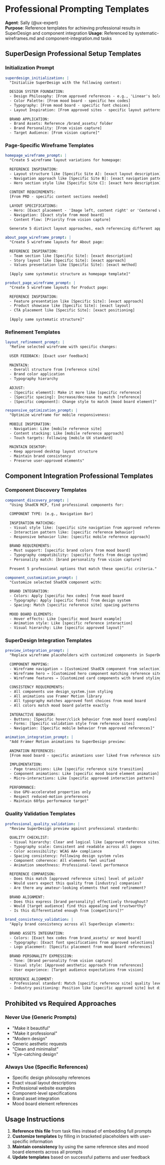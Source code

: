 # Professional Prompting Templates
**Agent**: Sally (@ux-expert)  
**Purpose**: Reference templates for achieving professional results in SuperDesign and component integration
**Usage**: Referenced by systematic-wireframes.md and component-integration.md tasks

## SuperDesign Professional Setup Templates

### Initialization Prompt
```yaml
superdesign_initialization: |
  "Initialize SuperDesign with the following context:
  
  DESIGN SYSTEM FOUNDATION:
  - Design Philosophy: [From approved references - e.g., 'Linear's bold typography + Notion's warm accessibility']
  - Color Palette: [From mood board - specific hex codes]
  - Typography: [From mood board - specific font choices]  
  - Layout Inspiration: [From approved sites - specific layout patterns]
  
  BRAND APPLICATION:
  - Brand Assets: Reference /brand_assets/ folder
  - Brand Personality: [From vision capture]
  - Target Audience: [From vision capture]"
```

### Page-Specific Wireframe Templates
```yaml
homepage_wireframe_prompt: |
  "Create 5 wireframe layout variations for homepage:
  
  REFERENCE INSPIRATION:
  - Layout structure like [Specific Site A]: [exact layout description]
  - Navigation approach like [Specific Site B]: [exact navigation pattern]  
  - Hero section style like [Specific Site C]: [exact hero description]
  
  CONTENT REQUIREMENTS:
  [From PRD - specific content sections needed]
  
  LAYOUT SPECIFICATIONS:
  - Hero: [Exact placement - 'Image left, content right' or 'Centered with background']
  - Navigation: [Exact style from mood board]
  - Content Flow: [Priority from vision capture]
  
  Generate 5 distinct layout approaches, each referencing different approved inspiration sites."

about_page_wireframe_prompt: |
  "Create 5 wireframe layouts for About page:
  
  REFERENCE INSPIRATION:
  - Team section like [Specific Site]: [exact description]
  - Story layout like [Specific Site]: [exact approach]
  - Values presentation like [Specific Site]: [exact method]
  
  [Apply same systematic structure as homepage template]"

product_page_wireframe_prompt: |
  "Create 5 wireframe layouts for Product page:
  
  REFERENCE INSPIRATION:
  - Feature presentation like [Specific Site]: [exact approach]
  - Product showcase like [Specific Site]: [exact layout]
  - CTA placement like [Specific Site]: [exact positioning]
  
  [Apply same systematic structure]"
```

### Refinement Templates
```yaml
layout_refinement_prompt: |
  "Refine selected wireframe with specific changes:
  
  USER FEEDBACK: [Exact user feedback]
  
  MAINTAIN:
  - Overall structure from [reference site]
  - Brand color application
  - Typography hierarchy
  
  ADJUST:
  - [Specific element]: Make it more like [specific reference]
  - [Specific spacing]: Increase/decrease to match [reference]
  - [Specific component]: Change style to match [mood board element]"

responsive_optimization_prompt: |
  "Optimize wireframe for mobile responsiveness:
  
  MOBILE INSPIRATION:
  - Navigation: Like [mobile reference site]
  - Content stacking: Like [mobile reference approach]
  - Touch targets: Following [mobile UX standard]
  
  MAINTAIN DESKTOP:
  - Keep approved desktop layout structure
  - Maintain brand consistency
  - Preserve user-approved elements"
```

## Component Integration Professional Templates

### Component Discovery Templates
```yaml
component_discovery_prompt: |
  "Using ShadCN MCP, find professional components for:
  
  COMPONENT TYPE: [e.g., Navigation Bar]
  
  INSPIRATION MATCHING:
  - Visual style like: [specific site navigation from approved references]
  - Interaction pattern like: [specific reference behavior]
  - Responsive behavior like: [specific mobile reference approach]
  
  BRAND REQUIREMENTS:
  - Must support: [specific brand colors from mood board]
  - Typography compatibility: [specific fonts from design system]
  - Personality match: [brand personality from vision capture]
  
  Present 5 professional options that match these specific criteria."

component_customization_prompt: |
  "Customize selected ShadCN component with:
  
  BRAND INTEGRATION:
  - Colors: Apply [specific hex codes] from mood board
  - Typography: Apply [specific fonts] from design system
  - Spacing: Match [specific reference site] spacing patterns
  
  MOOD BOARD ELEMENTS:
  - Hover effects: Like [specific mood board example]
  - Animation style: Like [specific reference interaction]
  - Visual hierarchy: Like [specific approved layout]"
```

### SuperDesign Integration Templates
```yaml
preview_integration_prompt: |
  "Replace wireframe placeholders with customized components in SuperDesign:
  
  COMPONENT MAPPING:
  - Wireframe navigation → [Customized ShadCN component from selection]
  - Wireframe hero → [Customized hero component matching reference site]
  - Wireframe features → [Customized card components with brand styling]
  
  CONSISTENCY REQUIREMENTS:
  - All components use design_system.json styling
  - All animations use Framer Motion library
  - All typography matches approved font choices from mood board
  - All colors match mood board palette exactly
  
  INTERACTIVE BEHAVIOR:
  - Buttons: [Specific hover/click behavior from mood board examples]
  - Forms: [Specific validation style from reference sites]
  - Navigation: [Specific mobile behavior from approved references]"

animation_integration_prompt: |
  "Add Framer Motion animations to SuperDesign preview:
  
  ANIMATION REFERENCES:
  [From mood board - specific animations user liked from reference sites]
  
  IMPLEMENTATION:
  - Page transitions: Like [specific reference site transition]
  - Component animations: Like [specific mood board element animation]
  - Micro-interactions: Like [specific approved interaction pattern]
  
  PERFORMANCE:
  - Use GPU-accelerated properties only
  - Respect reduced-motion preferences
  - Maintain 60fps performance target"
```

### Quality Validation Templates
```yaml
professional_quality_validation: |
  "Review SuperDesign preview against professional standards:
  
  QUALITY CHECKLIST:
  - Visual hierarchy: Clear and logical like [approved reference sites]
  - Typography scale: Consistent and readable across all pages
  - Color accessibility: WCAG AA+ compliance
  - Spacing consistency: Following design system rules
  - Component coherence: All elements feel unified
  - Animation smoothness: Professional-level performance
  
  REFERENCE COMPARISON:
  - Does this match [approved reference sites] level of polish?
  - Would users expect this quality from [industry] companies?
  - Are there any amateur-looking elements that need refinement?
  
  BRAND ALIGNMENT:
  - Does this express [brand personality] effectively throughout?
  - Would [target audience] find this appealing and trustworthy?
  - Is this differentiated enough from [competitors]?"

brand_consistency_validation: |
  "Apply brand consistency across all SuperDesign elements:
  
  BRAND ASSETS INTEGRATION:
  - Colors: [Exact hex codes from brand_assets/ or mood board]
  - Typography: [Exact font specifications from approved selections]
  - Logo placement: [Specific placement from mood board references]
  
  BRAND PERSONALITY EXPRESSION:
  - Tone: [Brand personality from vision capture]
  - Visual style: [Approved aesthetic approach from references]
  - User experience: [Target audience expectations from vision]
  
  REFERENCE ALIGNMENT:
  - Professional standard: Match [specific reference site] quality level
  - Industry positioning: Position like [specific approved site] but differentiated by [specific brand elements]"
```

## Prohibited vs Required Approaches

### Never Use (Generic Prompts)
- "Make it beautiful"
- "Make it professional" 
- "Modern design"
- Generic aesthetic requests
- "Clean and minimalist"
- "Eye-catching design"

### Always Use (Specific References)
- Specific design philosophy references
- Exact visual layout descriptions
- Professional website examples
- Component-level specifications
- Brand asset integration
- Mood board element references

## Usage Instructions

1. **Reference this file** from task files instead of embedding full prompts
2. **Customize templates** by filling in bracketed placeholders with user-specific information
3. **Maintain consistency** by using the same reference sites and mood board elements across all prompts
4. **Update templates** based on successful patterns and user feedback